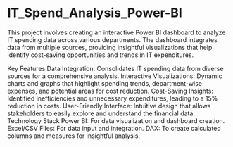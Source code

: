 # IT_Spend_Analysis_Power-BI
This project involves creating an interactive Power BI dashboard to analyze IT spending data across various departments. The dashboard integrates data from multiple sources, providing insightful visualizations that help identify cost-saving opportunities and trends in IT expenditures.

Key Features
Data Integration: Consolidates IT spending data from diverse sources for a comprehensive analysis.
Interactive Visualizations: Dynamic charts and graphs that highlight spending trends, department-wise expenses, and potential areas for cost reduction.
Cost-Saving Insights: Identified inefficiencies and unnecessary expenditures, leading to a 15% reduction in costs.
User-Friendly Interface: Intuitive design that allows stakeholders to easily explore and understand the financial data.
Technology Stack
Power BI: For data visualization and dashboard creation.
Excel/CSV Files: For data input and integration.
DAX: To create calculated columns and measures for insightful analysis.
